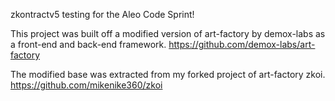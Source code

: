 zkontractv5 testing for the Aleo Code Sprint!

This project was built off a modified version of art-factory by demox-labs as a front-end and back-end framework. https://github.com/demox-labs/art-factory

The modified base was extracted from my forked project of art-factory zkoi. https://github.com/mikenike360/zkoi